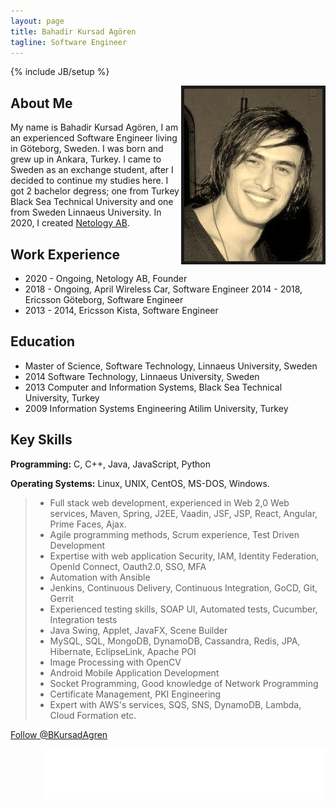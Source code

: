 ```yaml
---
layout: page
title: Bahadir Kursad Agören 
tagline: Software Engineer
---
```

{% include JB/setup %}


<img style="float: right" border="5" src="/assets/foto.jpg" />


## About Me

My name is Bahadir Kursad Agören, I am an experienced Software Engineer living in Göteborg, Sweden. I was born and grew up in Ankara, Turkey. I came to Sweden as an
exchange student, after I decided to continue my studies here. I got 2 bachelor degress; one from Turkey Black Sea Technical University and one from Sweden Linnaeus University.
In 2020, I created <a href="https://www.netologyab.se">Netology AB</a>.



## Work Experience
+ 2020 - Ongoing, Netology AB, Founder
+ 2018 - Ongoing, April Wireless Car, Software Engineer
  2014 - 2018,  Ericsson Göteborg, Software Engineer
+ 2013 - 2014, Ericsson Kista, Software Engineer


## Education

+ Master of Science, Software Technology, Linnaeus University, Sweden
+ 2014 Software Technology, Linnaeus University, Sweden
+ 2013 Computer and Information Systems, Black Sea Technical University, Turkey
+ 2009 Information Systems Engineering Atilim University, Turkey
  

## Key Skills

__Programming:__ C, C++, Java, JavaScript, Python

__Operating Systems:__ Linux, UNIX, CentOS, MS-DOS, Windows.

> + Full stack web development, experienced in Web 2,0 Web services, Maven, Spring, J2EE, Vaadin, JSF,  JSP, React, Angular, Prime Faces, Ajax.
> + Agile programming methods, Scrum experience, Test Driven Development
> + Expertise with web application Security, IAM, Identity Federation, OpenId Connect, Oauth2.0, SSO, MFA
> + Automation with Ansible
> + Jenkins, Continuous Delivery, Continuous Integration, GoCD, Git, Gerrit
> + Experienced testing skills, SOAP UI, Automated tests, Cucumber, Integration tests
> + Java Swing, Applet, JavaFX, Scene Builder
> + MySQL, SQL, MongoDB, DynamoDB, Cassandra, Redis, JPA, Hibernate, EclipseLink, Apache POI
> + Image Processing with OpenCV
> + Android Mobile Application Development
> + Socket Programming, Good knowledge of Network Programming
> + Certificate Management, PKI Engineering
> + Expert with AWS's services, SQS, SNS, DynamoDB, Lambda, Cloud Formation etc.  

<div>
  
<a href="https://twitter.com/BKursadAgren" class="twitter-follow-button" data-show-count="false" 
horizontal-align="right">Follow @BKursadAgren</a> 

<script>!function(d,s,id){var js,fjs=d.getElementsByTagName(s)[0],p=/^http:/.test(d.location)?'http':'https';if(!d.getElementById(id)){js=d.createElement(s);js.id=id;js.src=p+'://platform.twitter.com/widgets.js';fjs.parentNode.insertBefore(js,fjs);}}(document, 'script', 'twitter-wjs');</script>

<iframe src="//www.facebook.com/plugins/follow?href=https%3A%2F%2Fwww.facebook.com%2Fb.kursad&amp;layout=standard&amp;show_faces=true&amp;colorscheme=light&amp;width=450&amp;height=80" scrolling="no" frameborder="0" style="border:none; overflow:hidden; width:450px; height:80px;" align="right" allowTransparency="true"></iframe>

</div>
